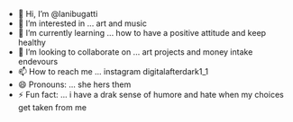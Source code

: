 - 👋 Hi, I’m @lanibugatti
- 👀 I’m interested in ... art and music
- 🌱 I’m currently learning ... how to have a positive attitude and keep healthy
- 💞️ I’m looking to collaborate on ... art projects and money intake endevours
- 📫 How to reach me ... instagram digitalafterdark1_1
- 😄 Pronouns: ... she hers them
- ⚡ Fun fact: ... i have a drak sense of humore and hate when my choices get taken from me

<!---
lainiewoodyard22/lainiewoodyard22 is a ✨ special ✨ repository because its `README.md` (this file) appears on your GitHub profile.
You can click the Preview link to take a look at your changes.
--->
